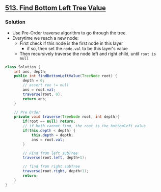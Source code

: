 ## [513. Find Bottom Left Tree Value](https://leetcode.cn/problems/find-bottom-left-tree-value/)

### Solution

- Use Pre-Order traverse algorithm to go through the tree.
- Everytime we reach a new node:
  - First check if this node is the first node in this layer
    - if so, then set the ``node.val`` to be this layer's value
  - Then recursively traverse the node left and right child, until ``root is null``

```java
class Solution {
    int ans, depth;
    public int findBottomLeftValue(TreeNode root) {
        depth = 0;
        // assert roo != null
        ans = root.val;
        traverse(root, 0);
        return ans;
    }

    // Pre Order
    private void traverse(TreeNode root, int depth){
        if(root == null) return;
        // if both cannot find, the root is the bottomleft value
        if(this.depth < depth) {
            this.depth = depth;
            ans = root.val;
        }

        // Find from left subTree
        traverse(root.left, depth+1);

        // find from right subTree
        traverse(root.right, depth+1);
        return;
    }
}
```

